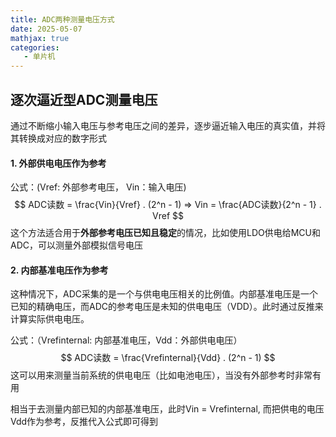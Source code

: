```yaml
---
title: ADC两种测量电压方式
date: 2025-05-07
mathjax: true
categories:
   - 单片机
---
```


## 逐次逼近型ADC测量电压

通过不断缩小输入电压与参考电压之间的差异，逐步逼近输入电压的真实值，并将其转换成对应的数字形式



#### 1. 外部供电电压作为参考

公式：(Vref: 外部参考电压， Vin：输入电压)
$$
ADC读数 = \frac{Vin}{Vref} . (2^n - 1) => Vin = \frac{ADC读数}{2^n - 1} . Vref
$$
这个方法适合用于**外部参考电压已知且稳定**的情况，比如使用LDO供电给MCU和ADC，可以测量外部模拟信号电压



#### 2. 内部基准电压作为参考

这种情况下，ADC采集的是一个与供电电压相关的比例值。内部基准电压是一个已知的精确电压，而ADC的参考电压是未知的供电电压（VDD）。此时通过反推来计算实际供电电压。

公式：（Vrefinternal: 内部基准电压，Vdd：外部供电电压）
$$
ADC读数 = \frac{Vrefinternal}{Vdd} . (2^n - 1)
$$
这可以用来测量当前系统的供电电压（比如电池电压），当没有外部参考时非常有用



相当于去测量内部已知的内部基准电压，此时Vin = Vrefinternal, 而把供电的电压Vdd作为参考，反推代入公式即可得到

